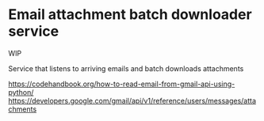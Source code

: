 # Email attachment batch downloader service

WIP

Service that listens to arriving emails and batch downloads attachments


https://codehandbook.org/how-to-read-email-from-gmail-api-using-python/
https://developers.google.com/gmail/api/v1/reference/users/messages/attachments